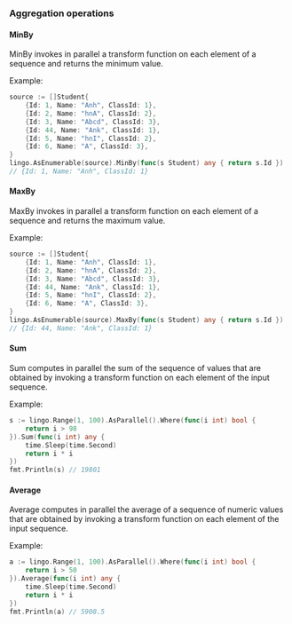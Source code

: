 ### Aggregation operations
#### MinBy
MinBy invokes in parallel a transform function on each element of a sequence and returns the minimum value.

Example:
```go
source := []Student{
    {Id: 1, Name: "Anh", ClassId: 1},
    {Id: 2, Name: "hnA", ClassId: 2},
    {Id: 3, Name: "Abcd", ClassId: 3},
    {Id: 44, Name: "Ank", ClassId: 1},
    {Id: 5, Name: "hnI", ClassId: 2},
    {Id: 6, Name: "A", ClassId: 3},
}
lingo.AsEnumerable(source).MinBy(func(s Student) any { return s.Id })
// {Id: 1, Name: "Anh", ClassId: 1}
```
#### MaxBy
MaxBy invokes in parallel a transform function on each element of a sequence and returns the maximum value.

Example:
```go
source := []Student{
    {Id: 1, Name: "Anh", ClassId: 1},
    {Id: 2, Name: "hnA", ClassId: 2},
    {Id: 3, Name: "Abcd", ClassId: 3},
    {Id: 44, Name: "Ank", ClassId: 1},
    {Id: 5, Name: "hnI", ClassId: 2},
    {Id: 6, Name: "A", ClassId: 3},
}
lingo.AsEnumerable(source).MaxBy(func(s Student) any { return s.Id })
// {Id: 44, Name: "Ank", ClassId: 1}
```
#### Sum
Sum computes in parallel the sum of the sequence of values that are obtained by invoking a transform function on each element of the input sequence.

Example:
```go
s := lingo.Range(1, 100).AsParallel().Where(func(i int) bool {
	return i > 98
}).Sum(func(i int) any {
	time.Sleep(time.Second)
	return i * i
})
fmt.Println(s) // 19801
```
#### Average
Average computes in parallel the average of a sequence of numeric values that are obtained by invoking a transform function on each element of the input sequence.

Example:
```go
a := lingo.Range(1, 100).AsParallel().Where(func(i int) bool {
	return i > 50
}).Average(func(i int) any {
	time.Sleep(time.Second)
	return i * i
})
fmt.Println(a) // 5908.5
```